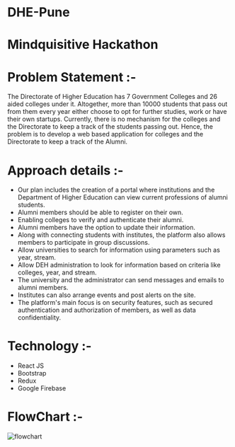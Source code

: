 # DHE-Pune

# Mindquisitive Hackathon

# Problem Statement :- 
The Directorate of Higher Education has 7 Government Colleges and 26 aided colleges under it. Altogether, more than 10000 students that pass out from them every year either choose to opt for further studies, work or have their own startups. Currently, there is no mechanism for the colleges and the Directorate to keep a track of the students passing out. Hence, the problem is to develop a web based application for colleges and the Directorate to keep a track of the Alumni. 


# Approach details :- 
- Our plan includes the creation of a portal where institutions and the Department of Higher Education can view current professions of alumni students.
- Alumni members should be able to register on their own.
- Enabling colleges to verify and authenticate their alumni.
- Alumni members have the option to update their information.
- Along with connecting students with institutes, the platform also allows members to participate in group discussions.
- Allow universities to search for information using parameters such as year, stream.
- Allow DEH administration to look for information based on criteria like colleges, year, and stream.
- The university and the administrator can send messages and emails to alumni members.
- Institutes can also arrange events and post alerts on the site.
- The platform's main focus is on security features, such as secured authentication and authorization of members, as well as data confidentiality.

# Technology :-
- React JS 
- Bootstrap
- Redux 
- Google Firebase 


# FlowChart :-
![flowchart](https://user-images.githubusercontent.com/70306351/159992760-f25c375e-8ff9-4b8c-b6a6-db3dc250936e.PNG)
